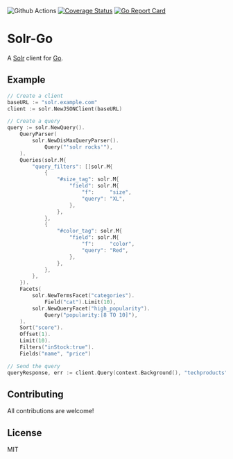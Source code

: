 ![Github Actions](https://github.com/sf9v/solr-go/workflows/test/badge.svg)
[![Coverage Status](https://coveralls.io/repos/github/sf9v/solr-go/badge.svg?branch=main)](https://coveralls.io/github/sf9v/solr-go?branch=main)
[![Go Report Card](https://goreportcard.com/badge/github.com/sf9v/solr-go)](https://goreportcard.com/report/github.com/sf9v/solr-go)

# Solr-Go

A [Solr](https://lucene.apache.org/solr) client for [Go](https://golang.org/).

## Example

```go
// Create a client
baseURL := "solr.example.com"
client := solr.NewJSONClient(baseURL)

// Create a query
query := solr.NewQuery().
    QueryParser(
        solr.NewDisMaxQueryParser().
            Query("'solr rocks'"),
    ).
    Queries(solr.M{
        "query_filters": []solr.M{
            {
                "#size_tag": solr.M{
                    "field": solr.M{
                        "f":     "size",
                        "query": "XL",
                    },
                },
            },
            {
                "#color_tag": solr.M{
                    "field": solr.M{
                        "f":     "color",
                        "query": "Red",
                    },
                },
            },
        },
    }).
    Facets(
        solr.NewTermsFacet("categories").
            Field("cat").Limit(10),
        solr.NewQueryFacet("high_popularity").
            Query("popularity:[8 TO 10]"),
    ).
    Sort("score").
    Offset(1).
    Limit(10).
    Filters("inStock:true").
    Fields("name", "price")

// Send the query
queryResponse, err := client.Query(context.Background(), "techproducts", query)
```

## Contributing

All contributions are welcome!

## License

MIT
